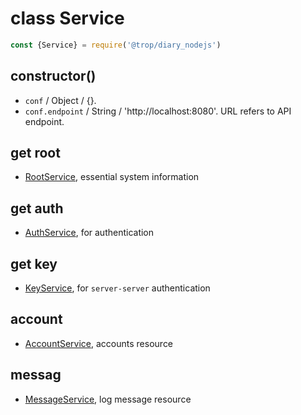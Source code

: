 # class Service

```js
const {Service} = require('@trop/diary_nodejs')
```

## constructor()

* `conf` / Object / {}.
* `conf.endpoint` / String / 'http://localhost:8080'. URL refers to API
  endpoint.

## get root

* [RootService](api_root_service.md), essential system information

## get auth

* [AuthService](api_auth_service.md), for authentication

## get key

* [KeyService](api_key_service.md), for `server-server` authentication

## account

* [AccountService](api_account_service.md), accounts resource


## messag

* [MessageService](api_message_service.md), log message resource
